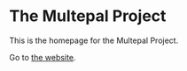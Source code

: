# The Multepal Project

This is the homepage for the Multepal Project.

Go to [the website](https://multepal.github.io/).
